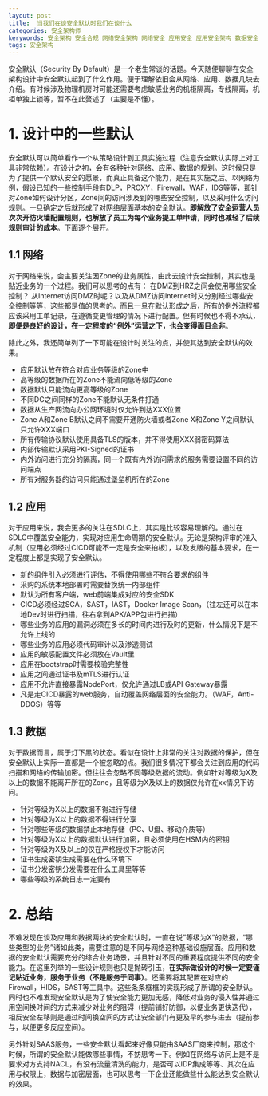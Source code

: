 ```yaml
---
layout: post
title:  当我们在谈安全默认时我们在谈什么
categories: 安全架构师
kerywords: 安全架构 安全合规 网络安全架构 网络安全 应用安全 应用安全架构 数据安全 数据安全架构 安全设计 安全默认
tags: 安全架构
---
```



安全默认（Security By Default）是一个老生常谈的话题。今天随便聊聊在安全架构设计中安全默认起到了什么作用。便于理解依旧会从网络、应用、数据几块去介绍。有时候涉及物理机房时可能还需要考虑敏感业务的机柜隔离，专线隔离，机柜单独上锁等，暂不在此赘述了（主要是不懂）。

# 1. 设计中的一些默认
 
安全默认可以简单看作一个从策略设计到工具实施过程（注意安全默认实际上对工具非常依赖）。在设计之初，会有各种针对网络、应用、数据的规划。这时候只是为了提供一个默认安全的愿景，而真正具备这个能力，是在其实施之后。以网络为例，假设已知的一些控制手段有DLP，PROXY，Firewall，WAF，IDS等等，那针对Zone如何设计分区，Zone间的访问涉及到的哪些安全控制，以及采用什么访问规则。一旦确定之后就形成了对网络层面基本的安全默认。**即解放了安全运营人员次次开防火墙配置规则，也解放了员工为每个业务提工单申请，同时也减轻了后续规则审计的成本**。下面逐个展开。

## 1.1 网络

对于网络来说，会主要关注因Zone的业务属性，由此去设计安全控制，其实也是贴近业务的一个过程。我们可以思考的点有： 在DMZ到HRZ之间会使用哪些安全控制？ 从Internet访问DMZ时呢？以及从DMZ访问Internet时又分别经过哪些安全控制等等，这些都是值的思考的。而且一旦在默认形成之后，所有的例外流程都应该采用工单记录，在遵循变更管理的情况下进行配置。但有时候也不得不承认，**即便是良好的设计，在一定程度的“例外”运营之下，也会变得面目全非**。

除此之外，我还简单列了一下可能在设计时关注的点，并使其达到安全默认的效果。
* 应用默认放在符合对应业务等级的Zone中
* 高等级的数据所在的Zone不能流向低等级的Zone
* 数据默认只能流向更高等级的Zone
* 不同DC之间同样的Zone不能默认无条件打通
* 数据从生产网流向办公网环境时仅允许到达XXX位置
* Zone A和Zone B默认之间不需要开通防火墙或者Zone X和Zone Y之间默认只允许XXX端口
* 所有传输协议默认使用具备TLS的版本，并不得使用XXX弱密码算法
* 内部传输默认采用PKI-Signed的证书
* 内外访问进行充分的隔离，同一个既有内外访问需求的服务需要设置不同的访问端点
* 所有对服务器的访问只能通过堡垒机所在的Zone

## 1.2 应用

对于应用来说，我会更多的关注在SDLC上，其实是比较容易理解的。通过在SDLC中覆盖安全能力，实现对应用生命周期的安全默认。无论是架构评审的准入机制（应用必须经过CICD可能不一定是安全来拍板），以及发版的基本要求，在一定程度上都是实现了安全默认。

* 新的组件引入必须进行评估，不得使用哪些不符合要求的组件
* 采购的系统本地部署时需要替换统一内部组件
* 默认为所有客户端，web前端集成对应的安全SDK
* CICD必须经过SCA，SAST，IAST，Docker Image Scan，（往左还可以在本地Dev时进行扫描，往右拿到APK/APP包进行扫描）
* 哪些业务的应用的漏洞必须在多长的时间内进行及时的更新，什么情况下是不允许上线的
* 哪些业务的应用必须代码审计以及渗透测试
* 应用的敏感配置文件必须放在Vault里
* 应用在bootstrap时需要校验完整性
* 应用之间通过证书及mTLS进行认证
* 应用不允许直接暴露NodePort，仅允许通过LB或API Gateway暴露
* 凡是走CICD暴露的web服务，自动覆盖网络层面的安全能力。（WAF，Anti-DDOS）等等

## 1.3 数据

对于数据而言，属于灯下黑的状态。看似在设计上非常的关注对数据的保护，但在安全默认上实际一直都是一个被忽略的点。我们很多情况下都会关注到应用的代码扫描和网络的传输加密。但往往会忽略不同等级数据的流动。例如针对等级为X及以上的数据不能离开所在的Zone，且等级为X及以上的数据仅允许在xx情况下访问。

* 针对等级为X以上的数据不得进行存储
* 针对等级为X以上的数据不得进行分享
* 针对哪些等级的数据禁止本地存储（PC、U盘、移动介质等）
* 针对等级为X以上的数据默认进行加密，且必须使用在HSM内的密钥
* 针对等级为X及以上的仅在严格授权下才能访问
* 证书生成密钥生成需要在什么环境下
* 证书分发密钥分发需要在什么工具里等等
* 哪些等级的系统日志一定要有


# 2. 总结

不难发现在谈及应用和数据两块的安全默认时，一直在说”等级为X“的数据，“哪些类型的业务”诸如此类，需要注意的是不同与网络这种基础设施层面。应用和数据的安全默认需要充分的综合业务场景，并且针对不同的重要程度提供不同的安全能力。在这里列举的一些设计规则也只是抛砖引玉，**在实际做设计的时候一定要谨记贴近业务，服务于业务（不是服务于同事）**。还需要将其配置在对应的Firewall，HIDS，SAST等工具中。这些条条框框的实现形成了所谓的安全默认。 同时也不难发现安全默认是为了使安全能力更加无感，降低对业务的侵入性并通过用空间换时间的方式来减少对业务的阻碍（提前铺好防御，以便业务更快迭代），相反安全左移则是通过时间换空间的方式让安全部门有更及早的参与进去（提前参与，以便更多反应空间）。

另外针对SAAS服务，一些安全默认看起来好像只能由SAAS厂商来控制，那这个时候，所谓的安全默认能做哪些事情，不妨思考一下。例如在网络与访问上是不是要求对方支持NACL，有没有流量清洗的能力，是否可以IDP集成等等、其次在应用与权限上，数据与加密层面，也可以思考一下企业还能做些什么能达到安全默认的效果。